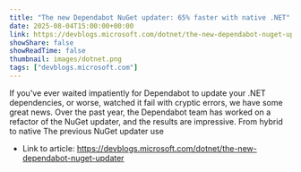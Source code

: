 ```yaml
---
title: "The new Dependabot NuGet updater: 65% faster with native .NET"
date: 2025-08-04T15:00:00+00:00
link: https://devblogs.microsoft.com/dotnet/the-new-dependabot-nuget-updater
showShare: false
showReadTime: false
thumbnail: images/dotnet.png
tags: ["devblogs.microsoft.com"]
---
```

If you've ever waited impatiently for Dependabot to update your .NET dependencies, or worse, watched it fail with cryptic errors, we have some great news. Over the past year, the Dependabot team has worked on a refactor of the NuGet updater, and the results are impressive. From hybrid to native The previous NuGet updater use

- Link to article: https://devblogs.microsoft.com/dotnet/the-new-dependabot-nuget-updater